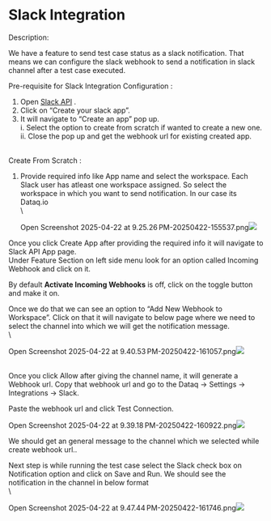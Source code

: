 # Slack Integration

Description:

We have a feature to send test case status as a slack notification. That means we can configure the slack webhook to send a notification in slack channel after a test case executed.

&#x20;

Pre-requisite for Slack Integration Configuration :

1. Open [Slack API](https://api.slack.com/messaging/webhooks) .
2. Click on “Create your slack app”.
3. It will navigate to “Create an app” pop up.\
   i. Select the option to create from scratch if wanted to create a new one.\
   ii. Close the pop up and get the webhook url for existing created app.

\
Create From Scratch :

1.  Provide required info like App name and select the workspace. Each Slack user has atleast one workspace assigned. So select the workspace in which you want to send notification. In our case its Dataq.io\
    \


    Open Screenshot 2025-04-22 at 9.25.26 PM-20250422-155537.png![](blob:https://app.gitbook.com/1f1fe2f9-5e45-4081-92d9-e4a812569aad)

&#x20;

Once you click Create App after providing the required info it will navigate to Slack API App page.\
Under Feature Section on left side menu look for an option called Incoming Webhook and click on it.

By default **Activate Incoming Webhooks** is off, click on the toggle button and make it on.

Once we do that we can see an option to “Add New Webhook to Workspace”. Click on that it will navigate to below page where we need to select the channel into which we will get the notification message.\
\


Open Screenshot 2025-04-22 at 9.40.53 PM-20250422-161057.png![](blob:https://app.gitbook.com/917a621a-c8c2-4ba2-8f16-71f03e3f2cd5)

\
Once you click Allow after giving the channel name, it will generate a Webhook url. Copy that webhook url and go to the Dataq → Settings → Integrations → Slack.

Paste the webhook url and click Test Connection.

Open Screenshot 2025-04-22 at 9.39.18 PM-20250422-160922.png![](blob:https://app.gitbook.com/f817d1b9-f08b-4444-951d-82e85ecd83fb)

We should get an general message to the channel which we selected while create webhook url..

Next step is while running the test case select the Slack check box on Notification option and click on Save and Run. We should see the notification in the channel in below format\
\


Open Screenshot 2025-04-22 at 9.47.44 PM-20250422-161746.png![](blob:https://app.gitbook.com/740c4bdf-c24d-4dd9-b71d-d6c48ca12424)

&#x20;

&#x20;
